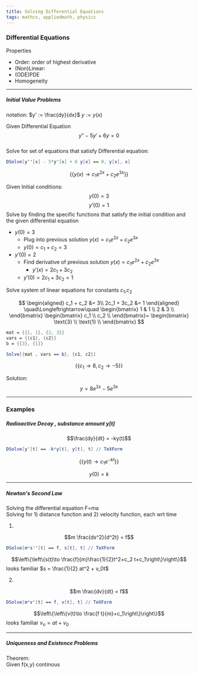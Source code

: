 ```yaml
---
title: Solving Differential Equations
tags: mathcs, appliedmath, physics
---
```


### Differential Equations

Properties

* Order: order of highest derivative
* (Non)Linear: 
* (ODE)PDE
* Homogeneity

---

##### Initial Value Problems

notation: 
$y' := \frac{dy}{dx}$
$y := y(x)$

Given Differential Equation $$y'' - 5y' + 6y = 0$$  
Solve for set of equations that satisfy Differential equation:

```mathematica
DSolve[y''[x] - 5*y'[x] + 6 y[x] == 0, y[x], x]
```


$$\left\{\left\{y(x)\to c_1 e^{2 x}+c_2 e^{3 x}\right\}\right\}$$

Given Initial conditions:
$$y(0)=3$$
$$y'(0)=1$$
Solve by finding the specific functions that satisfy the initial condition and the given differential equation

* $y(0)=3$
  * Plug into previous solution $y(x)=c_1 e^{2 x}+c_2 e^{3 x}$
  * $y(0)=c_1 +c_2 = 3$
* $y'(0)=2$
  * Find derivative of previous solution $y(x)=c_1 e^{2 x}+c_2 e^{3 x}$
    * $y'(x) = 2c_1 + 3c_2$
  * $y'(0)=2c_1 + 3c_2 = 1$  


Solve system of linear equations for constants $c_1$,$c_2$

$$
\begin{aligned}
    c_1 + c_2  &=  3\\
    2c_1 + 3c_2 &= 1 
  \end{aligned}
  \quad\Longleftrightarrow\quad
  \begin{bmatrix}
 1 & 1 \\
 2 & 3 \\
\end{bmatrix}
\begin{bmatrix}
 c_1 \\
 c_2 \\
\end{bmatrix}=
\begin{bmatrix}
 \text{3} \\
 \text{1} \\
\end{bmatrix} $$

```mathematica
mat = {{1, 1}, {2, 3}}
vars = {{c1}, {c2}}
b = {{3}, {1}}

Solve[{mat . vars == b}, {c1, c2}]
```

$$\{\{c_1\to 8,c_2\to -5\}\}$$

Solution: $$y = 8e^{2x}-5e^{3x}$$

---

### Examples

##### Radioactive Decay , substance amount y[t]

$$\frac{dy}{dt} = -ky(t)$$
 

```mathematica
DSolve[y'[t] == -k*y[t], y[t], t] // TeXForm
```
$$\left\{\left\{y(t)\to c_1 e^{-k t}\right\}\right\}$$

$$y(0)=k$$

---

##### Newton's Second Law 

Solving the differential equation F=ma  
Solving for 1) distance function and 2) velocity function, each wrt time

1. 

$$m \frac{ds^2}{d^2t} = f$$

```mathematica
DSolve[m*s''[t] == f, s[t], t] // TeXForm
```
$$\left\{\left\{s(t)\to \frac{f}{m}\frac{1}{2}t^2+c_2 t+c_1\right\}\right\}$$
looks familiar
$s = \frac{1}{2} at^2 + v_0t$

2. 

$$m \frac{dv}{dt} = f$$

```mathematica
DSolve[m*v'[t] == f, v[t], t] // TeXForm
```

$$\left\{\left\{v(t)\to \frac{f t}{m}+c_1\right\}\right\}$$
looks familiar
$v_n=at+v_0$


---

##### Uniqueness and Existence Problems

Theorem:  
Given f(x,y) continous 